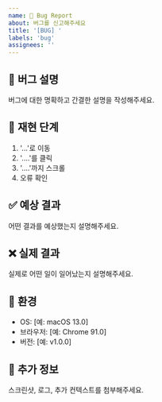 ```yaml
---
name: 🐛 Bug Report
about: 버그를 신고해주세요
title: '[BUG] '
labels: 'bug'
assignees: ''
---
```


## 🐛 버그 설명
버그에 대한 명확하고 간결한 설명을 작성해주세요.

## 🔄 재현 단계
1. '...'로 이동
2. '....'를 클릭
3. '....'까지 스크롤
4. 오류 확인

## ✅ 예상 결과
어떤 결과를 예상했는지 설명해주세요.

## ❌ 실제 결과
실제로 어떤 일이 일어났는지 설명해주세요.

## 📱 환경
- OS: [예: macOS 13.0]
- 브라우저: [예: Chrome 91.0]
- 버전: [예: v1.0.0]

## 📎 추가 정보
스크린샷, 로그, 추가 컨텍스트를 첨부해주세요.